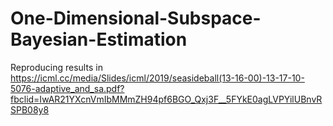 # One-Dimensional-Subspace-Bayesian-Estimation
Reproducing results in https://icml.cc/media/Slides/icml/2019/seasideball(13-16-00)-13-17-10-5076-adaptive_and_sa.pdf?fbclid=IwAR21YXcnVmIbMMmZH94pf6BGO_Qxj3F__5FYkE0agLVPYilUBnvRSPB08y8
